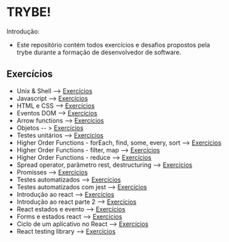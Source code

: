 # TRYBE!

Introdução:

  - Este repositório contém todos exercícios e desafios propostos pela trybe durante a formação de desenvolvedor de software.
  

## Exercícios  
 - Unix & Shell --> [Exercícios](https://github.com/sagacello/trybe-exercises/tree/master/my-shell-scripts)
 - Javascript --> [Exercícios](https://github.com/sagacello/trybe-exercises/tree/master/bloco4)
 - HTML e CSS --> [Exercícios](https://github.com/sagacello/trybe-exercises/tree/master/bloco3)
 - Eventos DOM --> [Exercícios](https://github.com/sagacello/trybe-exercises/tree/master/bloco5)
 - Arrow functions --> [Exercícios](https://github.com/sagacello/trybe-exercises/tree/master/bloco7/dia_1)
 - Objetos -- >  [Exercícios](https://github.com/sagacello/trybe-exercises/tree/master/bloco7/dia_2)
 - Testes unitários --> [Exercícios](https://github.com/sagacello/trybe-exercises/tree/master/bloco7/dia_3)
 - Higher Order Functions - forEach, find, some, every, sort -->  [Exercícios](https://github.com/sagacello/trybe-exercises/tree/master/bloco8/dia_1)
 - Higher Order Functions - filter, map -->  [Exercícios](https://github.com/sagacello/trybe-exercises/tree/master/bloco8/dia_2)
 - Higher Order Functions - reduce -->  [Exercícios](https://github.com/sagacello/trybe-exercises/tree/master/bloco8/dia_3)
 - Spread operator, parâmetro rest, destructuring -->  [Exercícios](https://github.com/sagacello/trybe-exercises/tree/master/bloco8/dia_4)
 - Promisses -->  [Exercícios](https://github.com/sagacello/trybe-exercises/tree/master/bloco9/dia2)
 - Testes automatizados -->  [Exercícios](https://github.com/sagacello/trybe-exercises/tree/master/bloco10/dia1)
 - Testes automatizados com jest --> [Exercícios](https://github.com/sagacello/trybe-exercises/tree/master/bloco10/dia2)
 - Introdução ao react --> [Exercícios](https://github.com/sagacello/trybe-exercises/tree/master/bloco11/dia_1/primeiro-app)
 - Introdução ao react parte 2 --> [Exercícios](https://github.com/sagacello/trybe-exercises/tree/master/bloco11/dia_2/my-pokedex)
 - React estados e evento -->  [Exercícios](https://github.com/sagacello/exercise-pokedex-state)
 - Forms e estados react -->  [Exercícios](https://github.com/sagacello/trybe-exercises/tree/master/bloco12/dia_2/my-form-2.0)
 - Ciclo de um aplicativo no React --> [Exercícios](https://github.com/sagacello/exercise-dog-image/tree/projeto-api-cachorro-react)
 - React testing library --> [Exercícios](https://app.betrybe.com/course/front-end/react/tests/rtl-part-2/conteudos/mocking-modules?use_case=side_bar)

